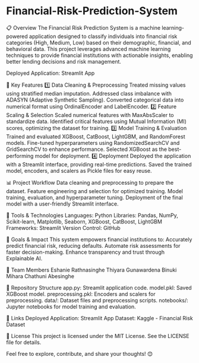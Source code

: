 # Financial-Risk-Prediction-System

📋 Overview
The Financial Risk Prediction System is a machine learning-powered application designed to classify individuals into financial risk categories (High, Medium, Low) based on their demographic, financial, and behavioral data. This project leverages advanced machine learning techniques to provide financial institutions with actionable insights, enabling better lending decisions and risk management.

Deployed Application: Streamlit App

🚀 Key Features
1️⃣ Data Cleaning & Preprocessing
    Treated missing values using stratified median imputation.
    Addressed class imbalance with ADASYN (Adaptive Synthetic Sampling).
    Converted categorical data into numerical format using OrdinalEncoder and LabelEncoder.
2️⃣ Feature Scaling & Selection
    Scaled numerical features with MaxAbsScaler to standardize data.
    Identified critical features using Mutual Information (MI) scores, optimizing the dataset for training.
3️⃣ Model Training & Evaluation
    Trained and evaluated XGBoost, CatBoost, LightGBM, and RandomForest models.
    Fine-tuned hyperparameters using RandomizedSearchCV and GridSearchCV to enhance performance.
    Selected XGBoost as the best-performing model for deployment.
4️⃣ Deployment
    Deployed the application with a Streamlit interface, providing real-time predictions.
    Saved the trained model, encoders, and scalers as Pickle files for easy reuse.

📊 Project Workflow
    Data cleaning and preprocessing to prepare the dataset.
    Feature engineering and selection for optimized training.
    Model training, evaluation, and hyperparameter tuning.
    Deployment of the final model with a user-friendly Streamlit interface.

🔧 Tools & Technologies
    Languages: Python
    Libraries: Pandas, NumPy, Scikit-learn, Matplotlib, Seaborn, XGBoost, CatBoost, LightGBM
    Frameworks: Streamlit
    Version Control: GitHub

🎯 Goals & Impact
    This system empowers financial institutions to:
        Accurately predict financial risk, reducing defaults.
        Automate risk assessments for faster decision-making.
        Enhance transparency and trust through Explainable AI.

👥 Team Members
    Eshanie Rathnasinghe
    Thiyara Gunawardena
    Binuki Mihara
    Chathuni Abesinghe

📂 Repository Structure
    app.py: Streamlit application code.
    model.pkl: Saved XGBoost model.
    preprocessing.pkl: Encoders and scalers for preprocessing.
    data/: Dataset files and preprocessing scripts.
    notebooks/: Jupyter notebooks for model training and evaluation.

📌 Links
    Deployed Application: Streamlit App
    Dataset: Kaggle - Financial Risk Dataset

🔗 License
This project is licensed under the MIT License. See the LICENSE file for details.

Feel free to explore, contribute, and share your thoughts! 😊
